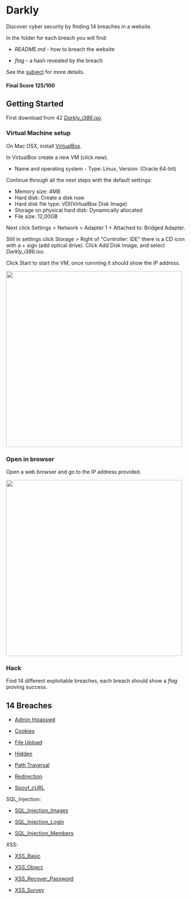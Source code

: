 # Darkly

Discover cyber security by finding 14 breaches in a website.

In the folder for each breach you will find:

* *README.md* - how to breach the website

* *flag* - a hash revealed by the breach

See the [subject](https://github.com/anyashuka/Darkly/blob/master/subject.pdf) for more details.

#### Final Score 125/100


## Getting Started

First download from 42 [*Darkly_i386.iso*](https://projects.intra.42.fr/uploads/document/document/2439/Darkly_i386.iso).

### Virtual Machine setup

On Mac OSX, install [VirtualBox](https://www.virtualbox.org/).

In VirtualBox create a new VM (click new).

* Name and operating system - Type: Linux, Version: (Oracle 64-bit)

Continue through all the next steps with the default settings:

* Memory size: 4MB
* Hard disk: Create a disk now
* Hard disk file type: VDI(VirtualBox Disk Image)
* Storage on physical hard disk: Dynamically allocated
* File size: 12,00GB

Next click Settings > Network > Adapter 1 > Attached to: Bridged Adapter.

Still in settings click Storage > Right of "Controller: IDE" there is a CD icon with a + sign (add optical drive).
Click Add Disk Image, and select *Darkly_i386.iso*.

Click Start to start the VM, once runnning it should show the IP address.

<img src="https://github.com/anyashuka/Darkly/blob/master/img/vm.png" width="480">

### Open in browser

Open a web browser and go to the IP address provided.

<img src="https://github.com/anyashuka/Darkly/blob/master/img/home.png" width="480">

### Hack

Find 14 different exploitable breaches, each breach should show a *flag* proving success.


## 14 Breaches

* [Admin htpasswd](https://github.com/anyashuka/Darkly/tree/master/Admin_htpasswd)

* [Cookies](https://github.com/anyashuka/Darkly/tree/master/Cookies)

* [File Upload](https://github.com/anyashuka/Darkly/tree/master/File_Upload)

* [Hidden](https://github.com/anyashuka/Darkly/tree/master/Hidden)

* [Path Traversal](https://github.com/anyashuka/Darkly/tree/master/Path_Traversal)

* [Redirection](https://github.com/anyashuka/Darkly/tree/master/Redirection)

* [Spoof_cURL](https://github.com/anyashuka/Darkly/tree/master/Spoof_cURL)

SQL_Injection:

* [SQL_Injection_Images](https://github.com/anyashuka/Darkly/tree/master/SQL_Injection_Images)

* [SQL_Injection_Login](https://github.com/anyashuka/Darkly/tree/master/SQL_Injection_Login)

* [SQL_Injection_Members](https://github.com/anyashuka/Darkly/tree/master/SQL_Injection_Members)

XSS:

* [XSS_Basic](https://github.com/anyashuka/Darkly/tree/master/XSS_Basic)

* [XSS_Object](https://github.com/anyashuka/Darkly/tree/master/XSS_Object)

* [XSS_Recover_Password](https://github.com/anyashuka/Darkly/tree/master/XSS_Recover_Password)

* [XSS_Survey](https://github.com/anyashuka/Darkly/tree/master/XSS_Survey)
